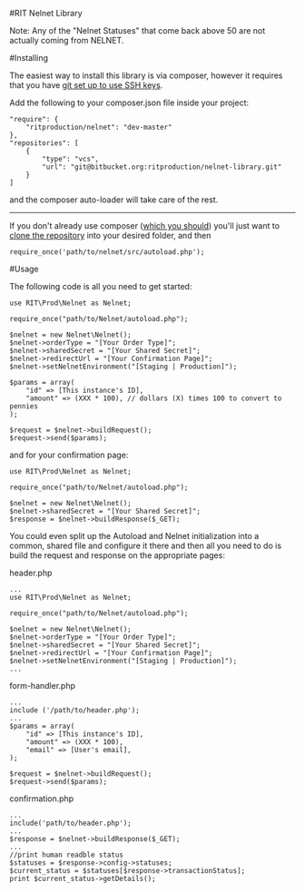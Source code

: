 #RIT Nelnet Library

Note: Any of the "Nelnet Statuses" that come back above 50 are not actually coming from NELNET.

#Installing

The easiest way to install this library is via composer, however it requires that you have [git set up to use SSH keys](https://confluence.atlassian.com/display/BITBUCKET/Set+up+SSH+for+Git).

Add the following to your composer.json file inside your project:

    "require": {
        "ritproduction/nelnet": "dev-master"
    },
    "repositories": [
        {
            "type": "vcs",
            "url": "git@bitbucket.org:ritproduction/nelnet-library.git"
        }
    ]
    
and the composer auto-loader will take care of the rest.

----

If you don't already use composer ([which you should](http://nelm.io/blog/2011/12/composer-part-1-what-why/)) you'll just want to [clone the repository](https://confluence.atlassian.com/display/BITBUCKET/Clone+a+repository#Clonearepository-CloningaGitrepository) 
into your desired folder, and then 
 
    require_once('path/to/nelnet/src/autoload.php');

#Usage

The following code is all you need to get started:

    use RIT\Prod\Nelnet as Nelnet;
    
    require_once("path/to/Nelnet/autoload.php");
    
    $nelnet = new Nelnet\Nelnet();
    $nelnet->orderType = "[Your Order Type]";
    $nelnet->sharedSecret = "[Your Shared Secret]";
    $nelnet->redirectUrl = "[Your Confirmation Page]";
    $nelnet->setNelnetEnvironment("[Staging | Production]");
    
    $params = array(
        "id" => [This instance's ID],
        "amount" => (XXX * 100), // dollars (X) times 100 to convert to pennies
    );
    
    $request = $nelnet->buildRequest();
    $request->send($params);
    
and for your confirmation page:

    use RIT\Prod\Nelnet as Nelnet;
    
    require_once("path/to/Nelnet/autoload.php");
    
    $nelnet = new Nelnet\Nelnet();
    $nelnet->sharedSecret = "[Your Shared Secret]";
    $response = $nelnet->buildResponse($_GET);
    


You could even split up the Autoload and Nelnet initialization into a common, shared file and configure it there and then all you need to do is build the request and response on the appropriate pages:

header.php

    ...
    use RIT\Prod\Nelnet as Nelnet;
    
    require_once("path/to/Nelnet/autoload.php");
    
    $nelnet = new Nelnet\Nelnet();
    $nelnet->orderType = "[Your Order Type]";
    $nelnet->sharedSecret = "[Your Shared Secret]";
    $nelnet->redirectUrl = "[Your Confirmation Page]";
    $nelnet->setNelnetEnvironment("[Staging | Production]");
    ...
    
form-handler.php

    ...
    include ('/path/to/header.php');
    ...
    $params = array(
        "id" => [This instance's ID],
        "amount" => (XXX * 100),
        "email" => [User's email],
    );
    
    $request = $nelnet->buildRequest();
    $request->send($params);
    
confirmation.php

    ...
    include('path/to/header.php');
    ...
    $response = $nelnet->buildResponse($_GET);
    ...
    //print human readble status
    $statuses = $response->config->statuses;
    $current_status = $statuses[$response->transactionStatus];
    print $current_status->getDetails();
    